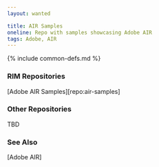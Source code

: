 ```yaml
---
layout: wanted

title: AIR Samples
oneline: Repo with samples showcasing Adobe AIR
tags: Adobe, AIR
---
```

{% include common-defs.md %}

### RIM Repositories
[Adobe AIR Samples][repo:air-samples]

### Other Repositories
TBD

### See Also
[Adobe AIR]